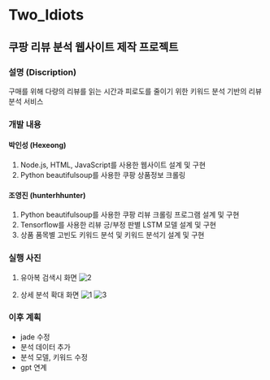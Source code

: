 
# Two_Idiots
## 쿠팡 리뷰 분석 웹사이트 제작 프로젝트

### 설명 (Discription)
구매를 위해 다량의 리뷰를 읽는 시간과 피로도를 줄이기 위한 키워드 분석 기반의 리뷰 분석 서비스

### 개발 내용
#### 박인성 (Hexeong)
1. Node.js, HTML, JavaScript를 사용한 웹사이트 설계 및 구현
2. Python beautifulsoup를 사용한 쿠팡 상품정보 크롤링
#### 조영진 (hunterhhunter)
1. Python beautifulsoup를 사용한 쿠팡 리뷰 크롤링 프로그램 설계 및 구현
2. Tensorflow를 사용한 리뷰 긍/부정 판별 LSTM 모델 설계 및 구현
3. 상품 품목별 고빈도 키워드 분석 및 키워드 분석기 설계 및 구현

### 실행 사진
1. 유아복 검색시 화면
![2](https://github.com/hunterhhunter/three_idiot/assets/73726689/70dabfe6-8178-41c1-9ca0-5da245ccd3b4)


2. 상세 분석 확대 화면
![1](https://github.com/hunterhhunter/three_idiot/assets/73726689/aa849fd8-5f5e-421d-8c83-9ce516a8e6c0)
![3](https://github.com/hunterhhunter/three_idiot/assets/73726689/d5729636-2bdb-43d6-983a-8ffb6901c229)

### 이후 계획
- jade 수정
- 분석 데이터 추가
- 분석 모델, 키워드 수정
- gpt 연계